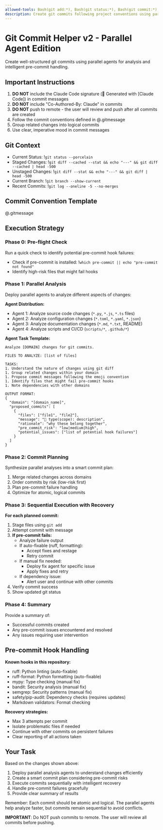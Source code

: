 ```yaml
---
allowed-tools: Bash(git add:*), Bash(git status:*), Bash(git commit:*), Bash(git diff:*), Bash(git log --oneline -5 --no-merges), Task
description: Create git commits following project conventions using parallel analysis agents
---
```


# Git Commit Helper v2 - Parallel Agent Edition

Create well-structured git commits using parallel agents for analysis and intelligent pre-commit handling.

## Important Instructions

1. **DO NOT** include the Claude Code signature (🤖 Generated with [Claude Code]) in commit messages
1. **DO NOT** include "Co-Authored-By: Claude" in commits
1. **DO NOT** push to remote - the user will review and push after all commits are created
1. Follow the commit conventions defined in @.gitmessage
1. Group related changes into logical commits
1. Use clear, imperative mood in commit messages

## Git Context

- Current Status: !`git status --porcelain`
- Staged Changes: !`git diff --cached --stat && echo "---" && git diff --cached | head -500`
- Unstaged Changes: !`git diff --stat && echo "---" && git diff | head -500`
- Current Branch: !`git branch --show-current`
- Recent Commits: !`git log --oneline -5 --no-merges`

## Commit Convention Template

@.gitmessage

## Execution Strategy

### Phase 0: Pre-flight Check

Run a quick check to identify potential pre-commit hook failures:

- Check if pre-commit is installed: !`which pre-commit || echo "pre-commit not found"`
- Identify high-risk files that might fail hooks

### Phase 1: Parallel Analysis

Deploy parallel agents to analyze different aspects of changes:

**Agent Distribution:**

- Agent 1: Analyze source code changes (`*.py`, `*.js`, `*.ts` files)
- Agent 2: Analyze configuration changes (`*.toml`, `*.yaml`, `*.json`)
- Agent 3: Analyze documentation changes (`*.md`, `*.txt`, README)
- Agent 4: Analyze scripts and CI/CD (`scripts/*`, `.github/*`)

**Agent Task Template:**

```text
Analyze [DOMAIN] changes for git commits.

FILES TO ANALYZE: [list of files]

TASKS:
1. Understand the nature of changes using git diff
1. Group related changes within your domain
1. Propose commit messages following the emoji convention
1. Identify files that might fail pre-commit hooks
1. Note dependencies with other domains

OUTPUT FORMAT:
{
  "domain": "[domain_name]",
  "proposed_commits": [
    {
      "files": ["file1", "file2"],
      "message": "🎯 type(scope): description",
      "rationale": "why these belong together",
      "pre_commit_risk": "low|medium|high",
      "potential_issues": ["list of potential hook failures"]
    }
  ]
}
```

### Phase 2: Commit Planning

Synthesize parallel analyses into a smart commit plan:

1. Merge related changes across domains
1. Order commits by risk (low-risk first)
1. Plan pre-commit failure handling
1. Optimize for atomic, logical commits

### Phase 3: Sequential Execution with Recovery

**For each planned commit:**

1. Stage files using `git add`
1. Attempt commit with message
1. **If pre-commit fails:**
   - Analyze failure output
   - If auto-fixable (ruff, formatting):
     - Accept fixes and restage
     - Retry commit
   - If manual fix needed:
     - Deploy fix agent for specific issue
     - Apply fixes and retry
   - If dependency issue:
     - Alert user and continue with other commits
1. Verify commit success
1. Show updated git status

### Phase 4: Summary

Provide a summary of:

- Successful commits created
- Any pre-commit issues encountered and resolved
- Any issues requiring user intervention

## Pre-commit Hook Handling

**Known hooks in this repository:**

- ruff: Python linting (auto-fixable)
- ruff-format: Python formatting (auto-fixable)
- mypy: Type checking (manual fix)
- bandit: Security analysis (manual fix)
- semgrep: Security patterns (manual fix)
- safety/pip-audit: Dependency checks (requires updates)
- Markdown validators: Format checking

**Recovery strategies:**

- Max 3 attempts per commit
- Isolate problematic files if needed
- Continue with other commits on persistent failures
- Clear reporting of all actions taken

## Your Task

Based on the changes shown above:

1. Deploy parallel analysis agents to understand changes efficiently
1. Create a smart commit plan considering pre-commit risks
1. Execute commits sequentially with intelligent recovery
1. Handle pre-commit failures gracefully
1. Provide clear summary of results

Remember: Each commit should be atomic and logical. The parallel agents help analyze faster, but commits remain sequential to avoid conflicts.

**IMPORTANT**: Do NOT push commits to remote. The user will review all commits before pushing.
